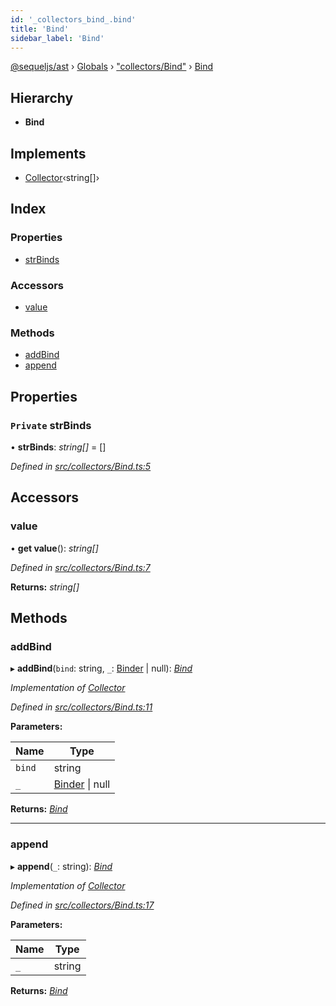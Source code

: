 ```yaml
---
id: '_collectors_bind_.bind'
title: 'Bind'
sidebar_label: 'Bind'
---
```


[@sequeljs/ast](../index.md) › [Globals](../globals.md) ›
["collectors/Bind"](../modules/_collectors_bind_.md) ›
[Bind](_collectors_bind_.bind.md)

## Hierarchy

- **Bind**

## Implements

- [Collector](../interfaces/_collectors_collector_.collector.md)‹string[]›

## Index

### Properties

- [strBinds](_collectors_bind_.bind.md#private-strbinds)

### Accessors

- [value](_collectors_bind_.bind.md#value)

### Methods

- [addBind](_collectors_bind_.bind.md#addbind)
- [append](_collectors_bind_.bind.md#append)

## Properties

### `Private` strBinds

• **strBinds**: _string[]_ = []

_Defined in
[src/collectors/Bind.ts:5](https://github.com/sequeljs/ast/blob/aa0ef0f/src/collectors/Bind.ts#L5)_

## Accessors

### value

• **get value**(): _string[]_

_Defined in
[src/collectors/Bind.ts:7](https://github.com/sequeljs/ast/blob/aa0ef0f/src/collectors/Bind.ts#L7)_

**Returns:** _string[]_

## Methods

### addBind

▸ **addBind**(`bind`: string, `_`:
[Binder](../modules/_collectors_binder_.md#binder) | null):
_[Bind](_collectors_bind_.bind.md)_

_Implementation of
[Collector](../interfaces/_collectors_collector_.collector.md)_

_Defined in
[src/collectors/Bind.ts:11](https://github.com/sequeljs/ast/blob/aa0ef0f/src/collectors/Bind.ts#L11)_

**Parameters:**

| Name   | Type                                                           |
| ------ | -------------------------------------------------------------- |
| `bind` | string                                                         |
| `_`    | [Binder](../modules/_collectors_binder_.md#binder) &#124; null |

**Returns:** _[Bind](_collectors_bind_.bind.md)_

---

### append

▸ **append**(`_`: string): _[Bind](_collectors_bind_.bind.md)_

_Implementation of
[Collector](../interfaces/_collectors_collector_.collector.md)_

_Defined in
[src/collectors/Bind.ts:17](https://github.com/sequeljs/ast/blob/aa0ef0f/src/collectors/Bind.ts#L17)_

**Parameters:**

| Name | Type   |
| ---- | ------ |
| `_`  | string |

**Returns:** _[Bind](_collectors_bind_.bind.md)_
